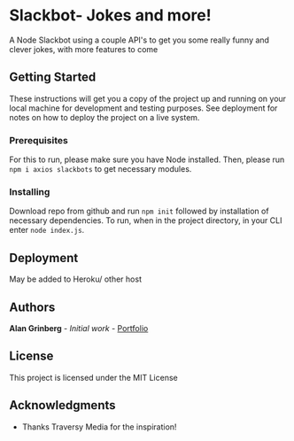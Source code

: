 # Slackbot- Jokes and more!

A Node Slackbot using a couple API's to get you some really funny and clever jokes, with more features to come

## Getting Started

These instructions will get you a copy of the project up and running on your local machine for development and testing purposes. See deployment for notes on how to deploy the project on a live system.

### Prerequisites

For this to run, please make sure you have Node installed. Then, please run `npm i axios slackbots` to get necessary modules.

### Installing
Download repo from github and run `npm init` followed by installation of necessary dependencies. To run, when in the project directory, in your CLI enter `node index.js`.

## Deployment

May be added to Heroku/ other host

## Authors

**Alan Grinberg** - *Initial work* - [Portfolio](http://thealangrinberg.com)

## License

This project is licensed under the MIT License

## Acknowledgments

* Thanks Traversy Media for the inspiration!
